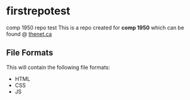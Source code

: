 # firstrepotest
comp 1950 repo test
This is a repo created for **comp 1950** which can be found @ [thenet.ca](http://thenet.ca)

## File Formats

This will contain the following file formats:

* HTML
* CSS
* JS
